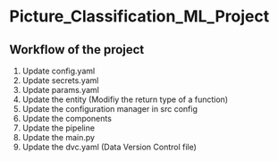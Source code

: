 # Picture_Classification_ML_Project

## Workflow of the project

1. Update config.yaml
2. Update secrets.yaml
3. Update params.yaml
4. Update the entity (Modifiy the return type of a function)
5. Update the configuration manager in src config
6. Update the components
7. Update the pipeline 
8. Update the main.py
9. Update the dvc.yaml (Data Version Control file)